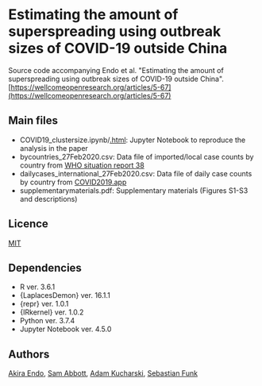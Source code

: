 # Estimating the amount of superspreading using outbreak sizes of COVID-19 outside China
Source code accompanying Endo et al. "Estimating the amount of superspreading using outbreak sizes of COVID-19 outside China". [https://wellcomeopenresearch.org/articles/5-67](https://wellcomeopenresearch.org/articles/5-67)

## Main files
* COVID19_clustersize.ipynb/[.html](https://akira-endo.github.io/COVID19_clustersize/COVID19_clustersize.html):
Jupyter Notebook to reproduce the analysis in the paper
* bycountries_27Feb2020.csv:
Data file of imported/local case counts by country from [WHO situation report 38](https://www.who.int/docs/default-source/coronaviruse/situation-reports/20200227-sitrep-38-covid-19.pdf)
* dailycases_international_27Feb2020.csv:
Data file of daily case counts by country from [COVID2019.app](https://docs.google.com/spreadsheets/d/1mmnYxABvDOG4EzTnV3j2TLJ-ikaua20C1KnpXTROIsI/)
* supplementarymaterials.pdf:
Supplementary materials (Figures S1-S3 and descriptions)
## Licence

[MIT](https://github.com/akira-endo/COVID19_clustersize/blob/master/LICENSE)

## Dependencies
* R ver. 3.6.1
* {LaplacesDemon} ver. 16.1.1
* {repr} ver. 1.0.1
* {IRkernel} ver. 1.0.2
* Python ver. 3.7.4
* Jupyter Notebook ver. 4.5.0

## Authors

[Akira Endo](https://github.com/akira-endo), 
[Sam Abbott](https://github.com/seabbs),
[Adam Kucharski](https://github.com/adamkucharski), 
[Sebastian Funk](https://github.com/sbfnk)

